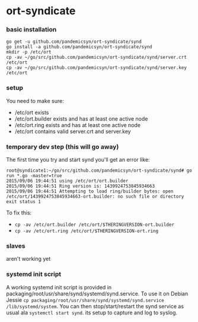 # ort-syndicate

### basic installation

```
go get -u github.com/pandemicsyn/ort-syndicate/synd
go install -a github.com/pandemicsyn/ort-syndicate/synd
mkdir -p /etc/ort
cp -av ~/go/src/github.com/pandemicsyn/ort-syndicate/synd/server.crt /etc/ort
cp -av ~/go/src/github.com/pandemicsyn/ort-syndicate/synd/server.key /etc/ort
```

### setup

You need to make sure:

- /etc/ort exists
- /etc/ort.builder exists and has at least one active node
- /etc/ort.ring exists and has at least one active node
- /etc/ort contains valid server.crt and server.key

### temporary dev step (this will go away)

The first time you try and start synd you'll get an error like:

```
root@syndicate1:~/go/src/github.com/pandemicsyn/ort-syndicate/synd# go run *.go -master=true
2015/09/06 19:44:51 using /etc/ort/ort.builder
2015/09/06 19:44:51 Ring version is: 1439924753845934663
2015/09/06 19:44:51 Attempting to load ring/builder bytes: open /etc/ort/1439924753845934663-ort.builder: no such file or directory
exit status 1
```

To fix this: 

- `cp -av /etc/ort.builder /etc/ort/$THERINGVERSION-ort.builder`
- `cp -av /etc/ort.ring /etc/ort/$THERINGVERSION-ort.ring`

### slaves

aren't working yet

### systemd init script

A working systemd init script is provided in packaging/root/usr/share/synd/systemd/synd.service. To use it
on Debian Jessie `cp packaging/root/usr/share/synd/systemd/synd.service /lib/systemd/system`. You can then
stop/start/restart the synd service as usual ala `systemctl start synd`. its setup to capture and log to syslog.

